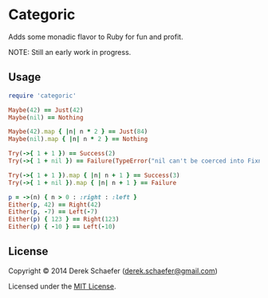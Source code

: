 # Categoric

Adds some monadic flavor to Ruby for fun and profit.

NOTE: Still an early work in progress.

## Usage

```ruby
require 'categoric'

Maybe(42) == Just(42)
Maybe(nil) == Nothing

Maybe(42).map { |n| n * 2 } == Just(84)
Maybe(nil).map { |n| n * 2 } == Nothing

Try(->{ 1 + 1 }) == Success(2)
Try(->{ 1 + nil }) == Failure(TypeError("nil can't be coerced into Fixnum"))

Try(->{ 1 + 1 }).map { |n| n + 1 } == Success(3)
Try(->{ 1 + nil }).map { |n| n + 1 } == Failure

p = ->(n) { n > 0 : :right : :left }
Either(p, 42) == Right(42)
Either(p, -7) == Left(-7)
Either(p) { 123 } == Right(123)
Either(p) { -10 } == Left(-10)
```

## License

Copyright &copy; 2014 Derek Schaefer (<derek.schaefer@gmail.com>)

Licensed under the [MIT License](http://opensource.org/licenses/MIT).
